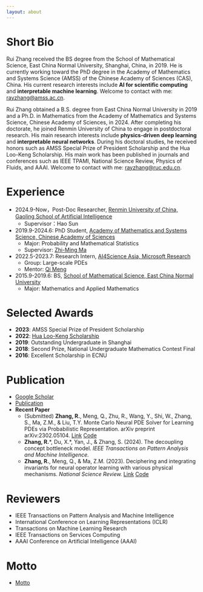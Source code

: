 ```yaml
---
layout: about 
---
```


# Short Bio
Rui Zhang received the BS degree from the School of Mathematical Science, East China Normal University, Shanghai, China, in 2019. He is currently working toward the PhD degree in the Academy of Mathematics and Systems Science (AMSS) of the Chinese Academy of Sciences (CAS), China. His current research interests include **AI for scientific computing** and **interpretable machine learning**. Welcome to contact with me: <u>rayzhang@amss.ac.cn</u>.

Rui Zhang obtained a B.S. degree from East China Normal University in 2019 and a Ph.D. in Mathematics from the Academy of Mathematics and Systems Science, Chinese Academy of Sciences, in 2024. After completing his doctorate, he joined Renmin University of China to engage in postdoctoral research. His main research interests include **physics-driven deep learning** and **interpretable neural networks**. During his doctoral studies, he received honors such as AMSS Special Prize of President Scholarship and the Hua Loo-Keng Scholarship. His main work has been published in journals and conferences such as IEEE TPAMI, National Science Review, Physics of Fluids, and AAAI. Welcome to contact with me: <u>rayzhang@ruc.edu.cn</u>.
 
# Experience
* 2024.9-Now，Post-Doc Researcher, [Renmin University of China, Gaoling School of Artificial Intelligence](http://ai.ruc.edu.cn/)
  * Supervisor：Hao Sun
* 2019.9-2024.6: PhD Student, [Academy of Mathematics and Systems Science, Chinese Academy of Sciences](http://www.amss.ac.cn/)
  * Major: Probability and Mathematical Statistics
  * Supervisor: [Zhi-Ming Ma](http://homepage.amss.ac.cn/research/homePage/8eb59241e2e74d828fb84eec0efadba5/myHomePage.html)
* 2022.5-2023.7: Research Intern, [AI4Science Asia, Microsoft Research](https://www.microsoft.com/en-us/research/lab/microsoft-research-ai4science/)
  * Group: Large-scale PDEs
  * Mentor: [Qi Meng](http://homepage.amss.ac.cn/research/homePage/a8636013d63440498442e91a549202f1/myHomePage.html#home)
* 2015.9-2019.6: BS, [School of Mathematical Science, East China Normal University](https://math.ecnu.edu.cn/)
  * Major: Mathematics and Applied Mathematics

# Selected Awards
* **2023**: AMSS Special Prize of President Scholarship
* **2022**: [Hua Loo-Keng Scholarship](http://admission.amss.ac.cn/jlsq/hlgjxj/202208/t20220827_713444.html)
* **2019**: Outstanding Undergraduate in Shanghai
* **2018**: Second Prize, National Undergraduate Mathematics Contest Final
* **2016**: Excellent Scholarship in ECNU

# Publication
+ [Google Scholar](https://scholar.google.com/citations?user=8V50qncAAAAJ&hl=zh-CN&oi=sra)
+ [<u>Publication</u>](publication)
+ **Recent Paper**
    * (Submitted) **Zhang, R.**, Meng, Q., Zhu, R., Wang, Y., Shi, W., Zhang, S., Ma, Z.M., & Liu, T.Y. Monte Carlo Neural PDE Solver for Learning PDEs via Probabilistic Representation. arXiv preprint arXiv:2302.05104. [Link](https://arxiv.org/abs/2302.05104) [Code](https://github.com/optray/MCNP)
    * **Zhang, R.**\*, Du, X.\*, Yan, J., & Zhang, S. (2024). The decoupling concept bottleneck model. _IEEE Transactions on Pattern Analysis and Machine Intelligence._
    * **Zhang, R.**, Meng, Q., & Ma, Z.M. (2023). Deciphering and integrating invariants for neural operator learning with various physical mechanisms. _National Science Review._ [Link](https://academic.oup.com/nsr/advance-article/doi/10.1093/nsr/nwad336/7503933) [Code](https://github.com/optray/PIANO)


# Reviewers
+ IEEE Transactions on Pattern Analysis and Machine Intelligence
+ International Conference on Learning Representations (ICLR)
+ Transactions on Machine Learning Research
+ IEEE Transactions on Services Computing
+ AAAI Conference on Artificial Intelligence (AAAI)

# Motto
+ [<u>Motto</u>](motto)

